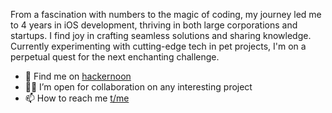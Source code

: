 From a fascination with numbers to the magic of coding, my journey led me to 4 years in iOS development, thriving in both large corporations and startups. I find joy in crafting seamless solutions and sharing knowledge. Currently experimenting with cutting-edge tech in pet projects, I'm on a perpetual quest for the next enchanting challenge.

- 📝 Find me on [hackernoon](https://hackernoon.com/u/marcushaldd)
- 👩‍💻 I’m open for collaboration on any interesting project
- 📫 How to reach me [t/me](https://t.me/marcushaldd)

<!---
LDDmarc/LDDmarc is a ✨ special ✨ repository because its `README.md` (this file) appears on your GitHub profile.
You can click the Preview link to take a look at your changes.
--->

